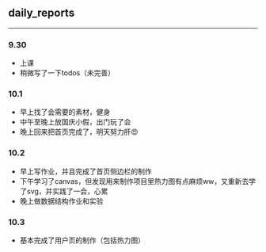 ## daily_reports

---

### 9.30

* 上课
* 稍微写了一下todos（未完善）

### 10.1

- 早上找了会需要的素材，健身
- 中午至晚上放国庆小假，出门玩了会
- 晚上回来把首页完成了，明天努力肝😍

### 10.2

* 早上写作业，并且完成了首页侧边栏的制作
* 下午学习了canvas，但发现用来制作项目里热力图有点麻烦ww，又重新去学了svg，并实践了一会，心累
* 晚上做数据结构作业和实验

### 10.3

* 基本完成了用户页的制作（包括热力图）
